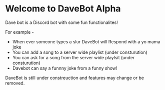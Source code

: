 # Welcome to DaveBot Alpha 

Dave bot is a Discord bot with some fun functionalites!

For example -
- When ever someone types a slur DaveBot will Respond with a yo mama joke
- You can add a song to a server wide playlist (under consturution)
- You can ask for a song from the server wide playlsit (under consturution)
- Davebot can say a funnny joke from a funny show!

DaveBot is still under constreuction and features may change or be removed. 


